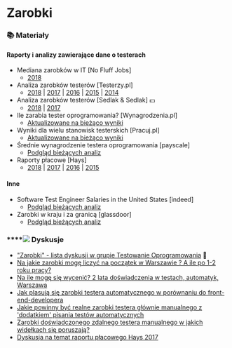 # Zarobki

### 📚 Materiały

#### Raporty i analizy zawierające dane o testerach

* Mediana zarobków w IT \[No Fluff Jobs\] 
  * [2018](https://nofluffjobs.com/blog/praca-w-it-mediana-wynagrodzen-w-zaleznosci-od-specjalnosci/)
* Analiza zarobków testerów \[Testerzy.pl\] 
  * [2018](http://www.testerzy.pl/baza-wiedzy/analiza-zarobkow-testerow-2018-czesc-i) \| [2017](http://testerzy.pl/baza-wiedzy/analiza-zarobkow-testerow-2017-czesc-i) \| [2016](http://testerzy.pl/baza-wiedzy/analiza-zarobkow-testerow-2016-czesc-i) \| [2015](http://testerzy.pl/wiesci-ze-swiata-testerow/analiza-zarobkow-testerow-2015-czesc-i) \| [2014](http://testerzy.pl/baza-wiedzy/analiza-zarobkow-testerow-2014-czesc-i)
* Analiza zarobków testerów \[Sedlak & Sedlak\] 💵
  * [2018](https://wynagrodzenia.pl/artykul/zarobki-testerow-oprogramowania-w-2018-roku) \| [2017](https://wynagrodzenia.pl/raport-placowy/raport-placowy-sedlak-amp-sedlak-dla-branzy-it-2017)
* Ile zarabia tester oprogramowania? \[Wynagrodzenia.pl\] 
  * [Aktualizowane na bieżąco wyniki](https://wynagrodzenia.pl/moja-placa/ile-zarabia-tester-oprogramowania)
* Wyniki dla wielu stanowisk testerskich \[Pracuj.pl\]
  * [Aktualizowane na bieżąco wyniki](https://zarobki.pracuj.pl/stanowiska/it-rozwoj-oprogramowania)
* Średnie wynagrodzenie testera oprogramowania \[payscale\]
  * [Podgląd bieżących analiz](https://www.payscale.com/research/PL/Job=Software_Tester/Salary)
* Raporty płacowe \[Hays\] 
  * [2018](https://www.hays.pl/raport-placowy/index.htm) \| [2017](https://www.hays.pl/raport-placowy/archiwum/2017/index.htm) \| [2016](https://www.hays.pl/raport-placowy/archiwum/2016/index.htm) \| [2015](https://www.hays.pl/raport-placowy/archiwum/2015/index.htm)

#### Inne

* Software Test Engineer Salaries in the United States \[indeed\]
  * [Podgląd bieżących analiz](https://www.indeed.com/salaries/Software-Test-Engineer-Salaries)
* Zarobki w kraju i za granicą \[glassdoor\] 
  * [Podgląd bieżących analiz](https://www.glassdoor.com/Salaries/index.htm)

###  ****![](.gitbook/assets/icons8-facebook-50%20%286%29.png) **Dyskusje**

* ["Zarobki" - lista dyskusji w grupie Testowanie Oprogramowania](https://www.facebook.com/groups/141683635854223/post_tags/?post_tag_id=1765794140109823&ref=manage_page) 🏤
* [Na jakie zarobki mogę liczyć na początek w Warszawie ? A ile po 1-2 roku pracy?](https://www.facebook.com/groups/TestowanieOprogramowania/permalink/1309418115747430/?match=emFyb2JraQ%3D%3D) 
* [Na ile mogę się wycenić? 2 lata doświadczenia w testach, automatyk, Warszawa](https://www.facebook.com/groups/TestowanieOprogramowania/permalink/1205366086152634/?match=emFyb2JraQ%3D%3D) 
* [Jak plasują się zarobki testera automatycznego w porównaniu do front-end-developera](https://www.facebook.com/groups/TestowanieOprogramowania/permalink/1202685009754075/?match=emFyb2JraQ%3D%3D) 
* [Jakie powinny być realne zarobki testera głównie manualnego z 'dodatkiem' pisania testów automatycznych](https://www.facebook.com/groups/TestowanieOprogramowania/permalink/1141912895831287/?match=emFyb2JraQ%3D%3D) 
* [Zarobki doświadczonego zdalnego testera manualnego w jakich widełkach się poruszają?](https://www.facebook.com/groups/TestowanieOprogramowania/permalink/1134230916599485/?match=emFyb2JraQ%3D%3D) 
* [Dyskusja na temat raportu płacowego Hays 2017](https://www.facebook.com/groups/TestowanieOprogramowania/permalink/1292137867475455/?match=aGF5cw%3D%3D) 

